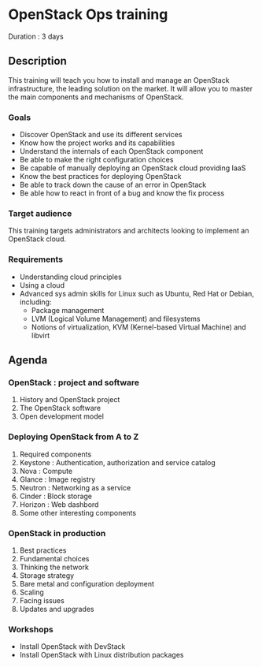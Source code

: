 # OpenStack Ops training

Duration : 3 days

## Description

This training will teach you how to install and manage an OpenStack infrastructure, the leading solution on the market.
It will allow you to master the main components and mechanisms of OpenStack.

### Goals

* Discover OpenStack and use its different services
* Know how the project works and its capabilities
* Understand the internals of each OpenStack component
* Be able to make the right configuration choices
* Be capable of manually deploying an OpenStack cloud providing IaaS
* Know the best practices for deploying OpenStack
* Be able to track down the cause of an error in OpenStack
* Be able how to react in front of a bug and know the fix process

### Target audience

This training targets administrators and architects looking to implement an OpenStack cloud.

### Requirements

* Understanding cloud principles
* Using a cloud
* Advanced sys admin skills for Linux such as Ubuntu, Red Hat or Debian, including:
    * Package management
    * LVM (Logical Volume Management) and filesystems
    * Notions of virtualization, KVM (Kernel-based Virtual Machine) and libvirt

## Agenda

### OpenStack : project and software

1. History and OpenStack project
2. The OpenStack software
4. Open development model

### Deploying OpenStack from A to Z

1. Required components
2. Keystone : Authentication, authorization and service catalog
3. Nova : Compute
4. Glance : Image registry
5. Neutron : Networking as a service
6. Cinder : Block storage
7. Horizon : Web dashbord
8. Some other interesting components

### OpenStack in production

1. Best practices
2. Fundamental choices
3. Thinking the network
4. Storage strategy
5. Bare metal and configuration deployment
6. Scaling
7. Facing issues
8. Updates and upgrades

### Workshops

* Install OpenStack with DevStack
* Install OpenStack with Linux distribution packages

